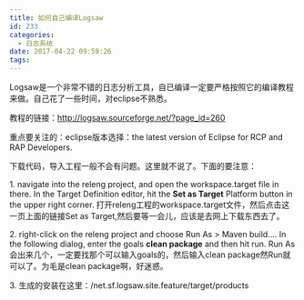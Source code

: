 ```yaml
---
title: 如何自己编译Logsaw
id: 233
categories:
  - 日志系统
date: 2017-04-22 09:59:26
tags:
---
```


Logsaw是一个非常不错的日志分析工具，自已编译一定要严格按照它的编译教程来做。自己花了一些时间，对eclipse不熟悉。

教程的链接：http://logsaw.sourceforge.net/?page_id=260

重点要关注的：eclipse版本选择：the latest version of Eclipse for RCP and RAP Developers.

下载代码，导入工程一般不会有问题。这里就不说了。下面的要注意：

1\. navigate into the releng project, and open the workspace.target file in there. In the Target Definition editor, hit the **Set as Target** Platform button in the upper right corner. 打开releng工程的workspace.target文件，然后点击这一页上面的链接Set as Target,然后要等一会儿，应该是去网上下载东西去了。

2\. right-click on the releng project and choose Run As > Maven build.... In the following dialog, enter the goals **clean package** and then hit run. Run As会出来几个，一定要找那个可以输入goals的，然后输入clean package然Run就可以了。为毛是clean package啊，好迷惑。

3\. 生成的安装在这里：/net.sf.logsaw.site.feature/target/products
